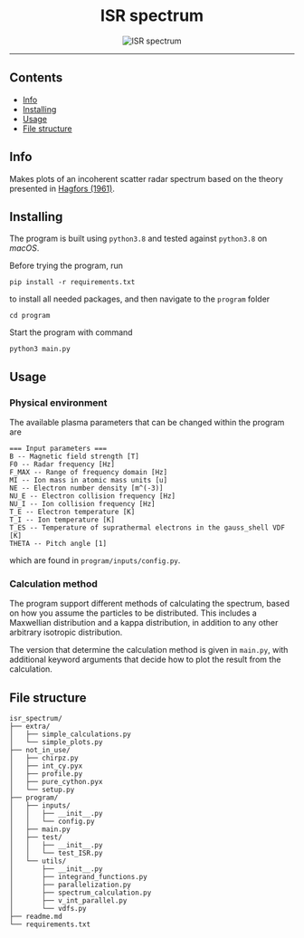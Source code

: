 <h1 align="center">ISR spectrum</h1>
<div align="center">

![ISR spectrum](https://github.com/engeir/code-for-master/workflows/ISR%20spectrum/badge.svg)

</div>

---

## Contents
- [Info](#info)
- [Installing](#installing)
- [Usage](#usage)
- [File structure](#structure)

## Info <a name = "info"></a>
Makes plots of an incoherent scatter radar spectrum based on the theory presented in [Hagfors (1961)](https://agupubs.onlinelibrary.wiley.com/doi/epdf/10.1029/JZ066i006p01699).

## Installing <a name = "installing"></a>
The program is built using `python3.8` and tested against `python3.8` on *macOS*.

Before trying the program, run
```
pip install -r requirements.txt
```
to install all needed packages, and then navigate to the `program` folder
```
cd program
```
Start the program with command
```
python3 main.py
```

## Usage <a name = "usage"></a>
### Physical environment
The available plasma parameters that can be changed within the program are
```
=== Input parameters ===
B -- Magnetic field strength [T]
F0 -- Radar frequency [Hz]
F_MAX -- Range of frequency domain [Hz]
MI -- Ion mass in atomic mass units [u]
NE -- Electron number density [m^(-3)]
NU_E -- Electron collision frequency [Hz]
NU_I -- Ion collision frequency [Hz]
T_E -- Electron temperature [K]
T_I -- Ion temperature [K]
T_ES -- Temperature of suprathermal electrons in the gauss_shell VDF [K]
THETA -- Pitch angle [1]
```
which are found in `program/inputs/config.py`.

### Calculation method
The program support different methods of calculating the spectrum, based on how you assume the particles to be distributed. This includes a Maxwellian distribution and a kappa distribution, in addition to any other arbitrary isotropic distribution.

The version that determine the calculation method is given in `main.py`, with additional keyword arguments that decide how to plot the result from the calculation.

## File structure <a name = "structure"></a>
```
isr_spectrum/
├── extra/
│   ├── simple_calculations.py
│   └── simple_plots.py
├── not_in_use/
│   ├── chirpz.py
│   ├── int_cy.pyx
│   ├── profile.py
│   ├── pure_cython.pyx
│   └── setup.py
├── program/
│   ├── inputs/
│   │   ├── __init__.py
│   │   └── config.py
│   ├── main.py
│   ├── test/
│   │   ├── __init__.py
│   │   └── test_ISR.py
│   └── utils/
│       ├── __init__.py
│       ├── integrand_functions.py
│       ├── parallelization.py
│       ├── spectrum_calculation.py
│       ├── v_int_parallel.py
│       └── vdfs.py
├── readme.md
└── requirements.txt
```
